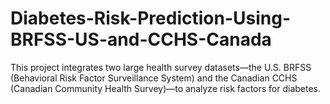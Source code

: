 # Diabetes-Risk-Prediction-Using-BRFSS-US-and-CCHS-Canada
This project integrates two large health survey datasets—the U.S. BRFSS (Behavioral Risk Factor Surveillance System) and the Canadian CCHS (Canadian Community Health Survey)—to analyze risk factors for diabetes.

